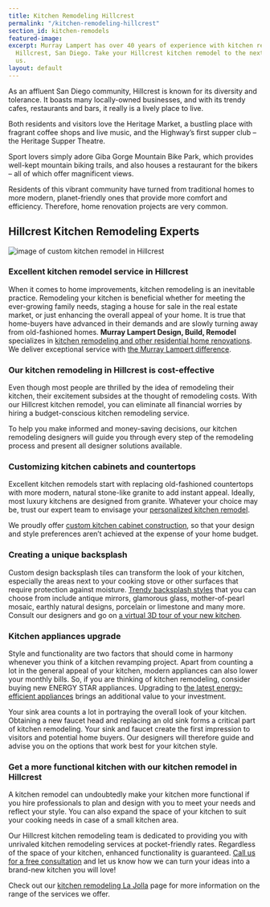 ```yaml
---
title: Kitchen Remodeling Hillcrest
permalink: "/kitchen-remodeling-hillcrest"
section_id: kitchen-remodels
featured-image: 
excerpt: Murray Lampert has over 40 years of experience with kitchen remodeling in
  Hillcrest, San Diego. Take your Hillcrest kitchen remodel to the next level with
  us.
layout: default
---
```


As an affluent San Diego community, Hillcrest is known for its diversity and tolerance. It boasts many locally-owned businesses, and with its trendy cafes, restaurants and bars, it really is a lively place to live.

Both residents and visitors love the Heritage Market, a bustling place with fragrant coffee shops and live music, and the Highway’s first supper club – the Heritage Supper Theatre.

Sport lovers simply adore Giba Gorge Mountain Bike Park, which provides well-kept mountain biking trails, and also houses a restaurant for the bikers – all of which offer magnificent views.

Residents of this vibrant community have turned from traditional homes to more modern, planet-friendly ones that provide more comfort and efficiency. Therefore, home renovation projects are very common.

## Hillcrest Kitchen Remodeling Experts

![image of custom kitchen remodel in Hillcrest](/uploads/metcalf-kitchen-after.jpg "Hillcrest Kitchen Remodel")

### Excellent kitchen remodel service in Hillcrest

When it comes to home improvements, kitchen remodeling is an inevitable practice. Remodeling your kitchen is beneficial whether for meeting the ever-growing family needs, staging a house for sale in the real estate market, or just enhancing the overall appeal of your home. It is true that home-buyers have advanced in their demands and are slowly turning away from old-fashioned homes. <strong>Murray Lampert Design, Build, Remodel </strong>specializes in <a href="http://murraylampert.com/san-diego-home-design-services/">kitchen remodeling and other residential home renovations</a>. We deliver exceptional service with <a href="http://murraylampert.com/murray-lampert-recognized-among-north-americas-best">the Murray Lampert difference</a>.

### Our kitchen remodeling in Hillcrest is cost-effective

Even though most people are thrilled by the idea of remodeling their kitchen, their excitement subsides at the thought of remodeling costs. With our Hillcrest kitchen remodel, you can eliminate all financial worries by hiring a budget-conscious kitchen remodeling service.

To help you make informed and money-saving decisions, our kitchen remodeling designers will guide you through every step of the remodeling process and present all designer solutions available.
<h3>Customizing kitchen cabinets and countertops</h3>
Excellent kitchen remodels start with replacing old-fashioned countertops with more modern, natural stone-like granite to add instant appeal. Ideally, most luxury kitchens are designed from granite. Whatever your choice may be, trust our expert team to envisage your <a href="http://murraylampert.com/san-diego-kitchen-remodeling-services/">personalized kitchen remodel</a>.

We proudly offer <a href="http://murraylampert.com/san-diego-custom-cabinet-construction-services/">custom kitchen cabinet construction</a>, so that your design and style preferences aren’t achieved at the expense of your home budget.
<h3>Creating a unique backsplash</h3>
Custom design backsplash tiles can transform the look of your kitchen, especially the areas next to your cooking stove or other surfaces that require protection against moisture. <a href="http://murraylampert.com/the-homeowners-guide-to-choosing-the-perfect-kitchen-backsplash/">Trendy backsplash styles</a> that you can choose from include antique mirrors, glamorous glass, mother-of-pearl mosaic, earthly natural designs, porcelain or limestone and many more. Consult our designers and go on <a href="http://murraylampert.com/san-diego-kitchen-remodeling-services/">a virtual 3D tour of your new kitchen</a>.
<h3>Kitchen appliances upgrade</h3>
Style and functionality are two factors that should come in harmony whenever you think of a kitchen revamping project. Apart from counting a lot in the general appeal of your kitchen, modern appliances can also lower your monthly bills. So, if you are thinking of kitchen remodeling, consider buying new ENERGY STAR appliances. Upgrading to <a href="http://murraylampert.com/6-high-tech-gadgets-for-your-next-kitchen-remodel/">the latest energy-efficient appliances</a> brings an additional value to your investment.

Your sink area counts a lot in portraying the overall look of your kitchen. Obtaining a new faucet head and replacing an old sink forms a critical part of kitchen remodeling. Your sink and faucet create the first impression to visitors and potential home buyers. Our designers will therefore guide and advise you on the options that work best for your kitchen style.

### Get a more functional kitchen with our kitchen remodel in Hillcrest

A kitchen remodel can undoubtedly make your kitchen more functional if you hire professionals to plan and design with you to meet your needs and reflect your style. You can also expand the space of your kitchen to suit your cooking needs in case of a small kitchen area.

Our Hillcrest kitchen remodeling team is dedicated to providing you with unrivaled kitchen remodeling services at pocket-friendly rates. Regardless of the space of your kitchen, enhanced functionality is guaranteed. <a href="http://murraylampert.com/contact/">Call us for a free consultation</a> and let us know how we can turn your ideas into a brand-new kitchen you will love!

Check out our <a href="http://murraylampert.com/kitchen-remodeling-la-jolla">kitchen remodeling La Jolla</a> page for more information on the range of the services we offer.
